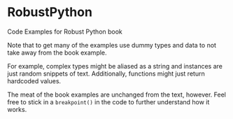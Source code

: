 # RobustPython
Code Examples for Robust Python book

Note that to get many of the examples use dummy types and data to not take away from the book example.

For example, complex types might be aliased as a string and instances are just random snippets of text.
Additionally, functions might just return hardcoded values.

The meat of the book examples are unchanged from the text, however. Feel free to stick in a `breakpoint()`
in the code to further understand how it works.
